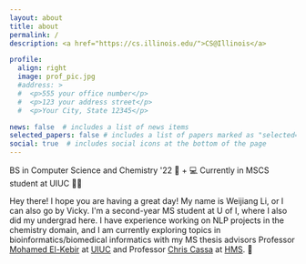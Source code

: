 ```yaml
---
layout: about
title: about
permalink: /
description: <a href="https://cs.illinois.edu/">CS@Illinois</a>

profile:
  align: right
  image: prof_pic.jpg
  #address: >
  #  <p>555 your office number</p>
  #  <p>123 your address street</p>
  #  <p>Your City, State 12345</p>

news: false  # includes a list of news items
selected_papers: false # includes a list of papers marked as "selected={true}"
social: true  # includes social icons at the bottom of the page
---
```


BS in Computer Science and Chemistry '22 🧪 + 💻
Currently in MSCS student at UIUC 👩‍💻

Hey there! I hope you are having a great day! My name is Weijiang Li, or I can also go by Vicky. I'm a second-year MS student at U of I, where I also did my undergrad here. I have experience working on NLP projects in the chemistry domain, and I am currently exploring topics in bioinformatics/biomedical informatics with my MS thesis advisors Professor [Mohamed El-Kebir](https://www.el-kebir.net/) at [UIUC](https://cs.illinois.edu/) and Professor [Chris Cassa](http://genetics.bwh.harvard.edu/wiki/cassa/) at [HMS](https://dms.hms.harvard.edu/). 🫶


<!-- Put your address / P.O. box / other info right below your picture. You can also disable any these elements by editing `profile` property of the YAML header of your `_pages/about.md`. Edit `_bibliography/papers.bib` and Jekyll will render your [publications page](/al-folio/publications/) automatically. -->


